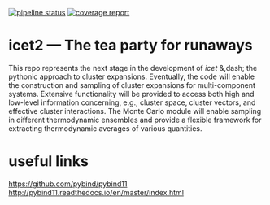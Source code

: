 [![pipeline status](https://gitlab.com/icet/icet-dev/badges/master/pipeline.svg)](https://gitlab.com/icet/icet-dev/commits/master)
[![coverage report](https://gitlab.com/icet/icet-dev/badges/master/coverage.svg)](https://icet.gitlab.io/icet-dev/.test/coverage)


icet2 &mdash; The tea party for runaways
========================================

This repo represents the next stage in the development of *icet*
&,dash; the pythonic approach to cluster expansions. Eventually, the
code will enable the construction and sampling of cluster expansions
for multi-component systems. Extensive functionality will be provided
to access both high and low-level information concerning, e.g.,
cluster space, cluster vectors, and effective cluster
interactions. The Monte Carlo module will enable sampling in different
thermodynamic ensembles and provide a flexible framework for
extracting thermodynamic averages of various quantities.


useful links
============
https://github.com/pybind/pybind11  
http://pybind11.readthedocs.io/en/master/index.html